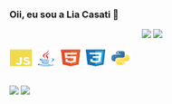 ### Oii, eu sou a Lia Casati 👋

<div align="center">
  <img height="180em" src="https://github-readme-stats.vercel.app/api?username=liacasati&show_icons=true&theme=dracula&include_all_commits=true&count_private=true"/>
  <img height="180em" src="https://github-readme-stats.vercel.app/api/top-langs/?username=liacasati&layout=compact&langs_count=7&theme=dracula"/>
</div>
  
<div style="display: inline_block"><br>
  <img align="center" alt="Lia-Js" height="30" width="40" src="https://raw.githubusercontent.com/devicons/devicon/master/icons/javascript/javascript-plain.svg">
  <img align="center" alt="Lia-React" height="30" width="40" src="https://raw.githubusercontent.com/devicons/devicon/master/icons/java/java-original.svg">
  <img align="center" alt="Lia-HTML" height="30" width="40" src="https://raw.githubusercontent.com/devicons/devicon/master/icons/html5/html5-original.svg">
  <img align="center" alt="Lia-CSS" height="30" width="40" src="https://raw.githubusercontent.com/devicons/devicon/master/icons/css3/css3-original.svg">
  <img align="center" alt="Lia-Python" height="30" width="40" src="https://raw.githubusercontent.com/devicons/devicon/master/icons/python/python-original.svg">
 
  
<div> <br><br>
    <a href = "mailto:liac.ramaldes@gmail.com"><img src="https://img.shields.io/badge/-Gmail-%23333?style=for-the-badge&logo=gmail&logoColor=white" target="_blank"></a>
  <a href="https://www.linkedin.com/in/lia-casati-ramaldes-a0158b205/" target="_blank"><img src="https://img.shields.io/badge/-LinkedIn-%230077B5?style=for-the-badge&logo=linkedin&logoColor=white" target="_blank"></a> 
 
</div>
  
